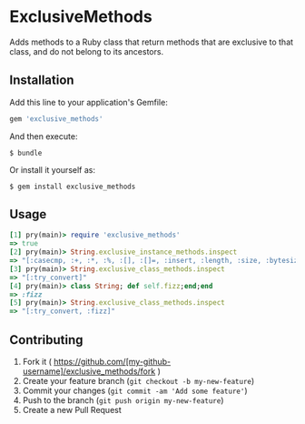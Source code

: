 # ExclusiveMethods

Adds methods to a Ruby class that return methods that are exclusive to that class, and do not belong to its ancestors.

## Installation

Add this line to your application's Gemfile:

```ruby
gem 'exclusive_methods'
```

And then execute:

    $ bundle

Or install it yourself as:

    $ gem install exclusive_methods

## Usage

```ruby
[1] pry(main)> require 'exclusive_methods'
=> true
[2] pry(main)> String.exclusive_instance_methods.inspect
=> "[:casecmp, :+, :*, :%, :[], :[]=, :insert, :length, :size, :bytesize, :empty?, :match, :succ, :succ!, :next, :next!, :upto, :index, :rindex, :replace, :clear, :chr, :getbyte, :setbyte, :byteslice, :scrub, :scrub!, :to_i, :to_f, :to_str, :dump, :upcase, :downcase, :capitalize, :swapcase, :upcase!, :downcase!, :capitalize!, :swapcase!, :hex, :oct, :split, :lines, :bytes, :chars, :codepoints, :reverse, :reverse!, :concat, :<<, :prepend, :crypt, :intern, :to_sym, :ord, :include?, :start_with?, :end_with?, :scan, :ljust, :rjust, :center, :sub, :gsub, :chop, :chomp, :strip, :lstrip, :rstrip, :sub!, :gsub!, :chop!, :chomp!, :strip!, :lstrip!, :rstrip!, :tr, :tr_s, :delete, :squeeze, :count, :tr!, :tr_s!, :delete!, :squeeze!, :each_line, :each_byte, :each_char, :each_codepoint, :sum, :slice, :slice!, :partition, :rpartition, :encoding, :force_encoding, :b, :valid_encoding?, :ascii_only?, :unpack, :encode, :encode!, :to_r, :to_c, :shellsplit, :shellescape, :shell_split]"
[3] pry(main)> String.exclusive_class_methods.inspect
=> "[:try_convert]"
[4] pry(main)> class String; def self.fizz;end;end
=> :fizz
[5] pry(main)> String.exclusive_class_methods.inspect
=> "[:try_convert, :fizz]"
```

## Contributing

1. Fork it ( https://github.com/[my-github-username]/exclusive_methods/fork )
2. Create your feature branch (`git checkout -b my-new-feature`)
3. Commit your changes (`git commit -am 'Add some feature'`)
4. Push to the branch (`git push origin my-new-feature`)
5. Create a new Pull Request

